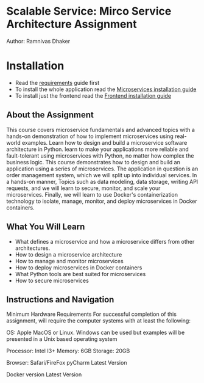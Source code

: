 # Scalable Service:  Mirco Service Architecture Assignment

Author: Ramnivas Dhaker

# Installation
- Read the [requirements](docs/install/requirements.md) guide first
- To install the whole application read the [Microservices installation guide](docs/install/microservices.md)
- To install just the frontend read the [Frontend installation guide](docs/install/frontend.md)

## About the Assignment
This course covers microservice fundamentals and advanced topics with a hands-on demonstration of how to implement microservices using real-world examples. Learn how to design and build a microservice software architecture in Python. 
learn to make your applications more reliable and fault-tolerant using microservices with Python, no matter how complex the business logic. This course demonstrates how to design and build an application using a series of microservices. The application in question is an order management system, which we will split up into individual services.
In a hands-on manner, Topics such as data modeling, data storage, writing API requests, and we will learn to secure, monitor, and scale your microservices.
Finally, we will learn to use Docker's containerization technology to isolate, manage, monitor, and deploy microservices in Docker containers. 

<H2>What You Will Learn</H2>
<DIV class=book-info-will-learn-text>
<UL>
<LI>What defines a microservice and how a microservice differs from other architectures. 
<LI>How to design a microservice architecture 
<LI>How to manage and monitor microservices 
<LI>How to deploy microservices in Docker containers 
<LI>What Python tools are best suited for microservices&nbsp; 
<LI>How to secure microservices </LI></UL></DIV>

## Instructions and Navigation

Minimum Hardware Requirements
For successful completion of this assignment, will require the computer systems with at least the following:

OS: Apple MacOS  or Linux. Windows can be used but examples will be presented in a Unix based operating system

Processor: Intel I3+
Memory: 6GB
Storage: 20GB

Browser: Safari/FireFox
pyCharm Latest Version

Docker version Latest Version
